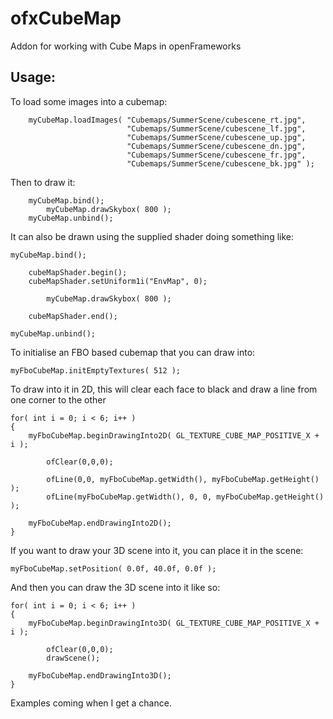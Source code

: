 ofxCubeMap
==========

Addon for working with Cube Maps in openFrameworks


Usage:
----------

To load some images into a cubemap:

		myCubeMap.loadImages( "Cubemaps/SummerScene/cubescene_rt.jpg",
						      "Cubemaps/SummerScene/cubescene_lf.jpg",						 
						      "Cubemaps/SummerScene/cubescene_up.jpg",
						      "Cubemaps/SummerScene/cubescene_dn.jpg",
						      "Cubemaps/SummerScene/cubescene_fr.jpg",
						      "Cubemaps/SummerScene/cubescene_bk.jpg" );


Then to draw it:

		myCubeMap.bind();
			myCubeMap.drawSkybox( 800 );
		myCubeMap.unbind();

It can also be drawn using the supplied shader doing something like:

	myCubeMap.bind();

		cubeMapShader.begin();
		cubeMapShader.setUniform1i("EnvMap", 0);

			myCubeMap.drawSkybox( 800 );

		cubeMapShader.end();

	myCubeMap.unbind();


To initialise an FBO based cubemap that you can draw into:

	myFboCubeMap.initEmptyTextures( 512 );


To draw into it in 2D, this will clear each face to black and draw a line from one corner to the other

	for( int i = 0; i < 6; i++ )
	{
		myFboCubeMap.beginDrawingInto2D( GL_TEXTURE_CUBE_MAP_POSITIVE_X + i );

			ofClear(0,0,0);

			ofLine(0,0, myFboCubeMap.getWidth(), myFboCubeMap.getHeight() );
			ofLine(myFboCubeMap.getWidth(), 0, 0, myFboCubeMap.getHeight() );
	
		myFboCubeMap.endDrawingInto2D();
	}



If you want to draw your 3D scene into it, you can place it in the scene:

	myFboCubeMap.setPosition( 0.0f, 40.0f, 0.0f );

And then you can draw the 3D scene into it like so:

	for( int i = 0; i < 6; i++ )
	{
		myFboCubeMap.beginDrawingInto3D( GL_TEXTURE_CUBE_MAP_POSITIVE_X + i );

			ofClear(0,0,0);
			drawScene();

		myFboCubeMap.endDrawingInto3D();
	}


Examples coming when I get a chance.
